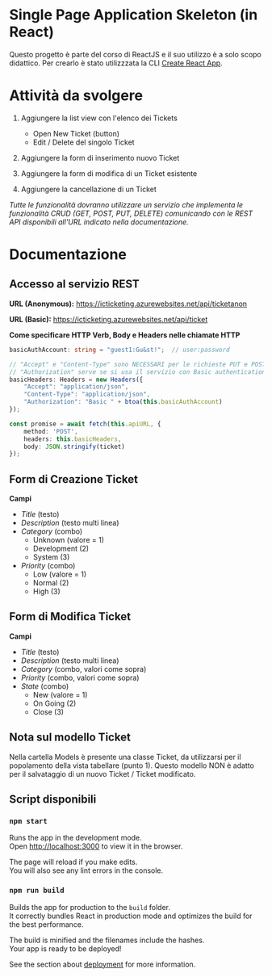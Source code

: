 # Single Page Application Skeleton (in React)
Questo progetto è parte del corso di ReactJS e il suo utilizzo è a solo scopo didattico.
Per crearlo è stato utilizzzata la CLI [Create React App](https://github.com/facebook/create-react-app).

# Attività da svolgere
1. Aggiungere la list view con l'elenco dei Tickets
	- Open New Ticket (button)
	- Edit / Delete del singolo Ticket

2. Aggiungere la form di inserimento nuovo Ticket

3. Aggiungere la form di modifica di un Ticket esistente

4. Aggiungere la cancellazione di un Ticket

*Tutte le funzionalità dovranno utilizzare un servizio che 
implementa le funzionalità CRUD (GET, POST, PUT, DELETE) 
comunicando con le REST API disponibili all'URL indicato 
nella documentazione.*


# Documentazione
## Accesso al servizio REST
**URL (Anonymous):** https://icticketing.azurewebsites.net/api/ticketanon

**URL (Basic):** https://icticketing.azurewebsites.net/api/ticket

**Come specificare HTTP Verb, Body e Headers nelle chiamate HTTP**
```ts
basicAuthAccount: string = "guest1:Gu&st!";  // user:password

// "Accept" e "Content-Type" sono NECESSARI per le richieste PUT e POST
// "Authorization" serve se si usa il servizio con Basic authentication
basicHeaders: Headers = new Headers({
    "Accept": "application/json",
    "Content-Type": "application/json",
    "Authorization": "Basic " + btoa(this.basicAuthAccount)
});

const promise = await fetch(this.apiURL, { 
    method: 'POST',
    headers: this.basicHeaders,
    body: JSON.stringify(ticket)
});
```

## Form di Creazione Ticket
**Campi**
- *Title* (testo)
- *Description* (testo multi linea)
- *Category* (combo)
    - Unknown (valore = 1)
    - Development (2)
    - System (3)
- *Priority* (combo)
    - Low (valore = 1)
    - Normal (2)
    - High (3)

## Form di Modifica Ticket
**Campi**
- *Title* (testo)
- *Description* (testo multi linea)
- *Category* (combo, valori come sopra)
- *Priority* (combo, valori come sopra)
- *State* (combo)
    - New (valore = 1)
    - On Going (2)
    - Close (3)

## Nota sul modello Ticket
Nella cartella Models è presente una classe Ticket, 
da utilizzarsi per il popolamento della vista tabellare (punto 1).
Questo modello NON è adatto per il salvataggio di un nuovo Ticket / Ticket modificato.

## Script disponibili

### `npm start`

Runs the app in the development mode.<br>
Open [http://localhost:3000](http://localhost:3000) to view it in the browser.

The page will reload if you make edits.<br>
You will also see any lint errors in the console.

### `npm run build`

Builds the app for production to the `build` folder.<br>
It correctly bundles React in production mode and optimizes the build for the best performance.

The build is minified and the filenames include the hashes.<br>
Your app is ready to be deployed!

See the section about [deployment](https://facebook.github.io/create-react-app/docs/deployment) for more information.